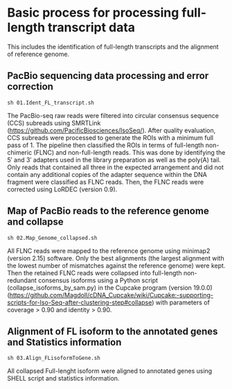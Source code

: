 # Basic process for processing full-length transcript data
This includes the identification of full-length transcripts and the alignment of reference genome.
## PacBio sequencing data processing and error correction
`sh 01.Ident_FL_transcript.sh`

The PacBio-seq raw reads were filtered into circular consensus sequence (CCS) subreads using SMRTLink (https://github.com/PacificBiosciences/IsoSeq/). After quality evaluation, CCS subreads were processed to generate the ROIs with a minimum full pass of 1. The pipeline then classified the ROIs in terms of full-length non-chimeric (FLNC) and non-full-length reads. This was done by identifying the 5′ and 3′ adapters used in the library preparation as well as the poly(A) tail. Only reads that contained all three in the expected arrangement and did not contain any additional copies of the adapter sequence within the DNA fragment were classified as FLNC reads. Then, the FLNC reads were corrected using LoRDEC (version 0.9).
## Map of PacBio reads to the reference genome and collapse
`sh 02.Map_Genome_collapsed.sh`

All FLNC reads were mapped to the reference genome using minimap2 (version 2.15) software. Only the best alignments (the largest alignment with the lowest number of mismatches against the reference genome) were kept. Then the retained FLNC reads were collapsed into full-length non-redundant consensus isoforms using a Python script (collapse_isoforms_by_sam.py) in the Cupcake program (version 19.0.0) (https://github.com/Magdoll/cDNA_Cupcake/wiki/Cupcake:-supporting-scripts-for-Iso-Seq-after-clustering-step#collapse) with parameters of coverage > 0.90 and identity > 0.90.
## Alignment of FL isoform to the annotated genes and Statistics information
`sh 03.Align_FLisoformToGene.sh`

All collapsed Full-lenght isoform were aligned to annotated genes using SHELL script and statistics information.
